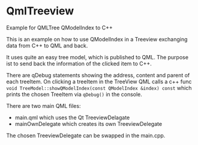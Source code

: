 # QmlTreeview
Example for QMLTree QModelIndex to C++

This is an example on how to use QModelIndex in a Treeview exchanging data from C++ to QML and back.

It uses quite an easy tree model, which is published to QML.
The purpose ist to send back the information of the clicked item to C++.

There are qDebug statements showing the address, content and parent of each treeItem.
On clicking a treeItem in the TreeView QML calls a c++ func `void TreeModel::showQModelIndex(const QModelIndex &index) const` 
which prints the chosen TreeItem via `qDebug()` in the console.

There are two main QML files:
- main.qml which uses the Qt TreeviewDelagate
- mainOwnDelegate which creates its own TreeviewDelegate

The chosen TreeviewDelegate can be swapped in the main.cpp.



